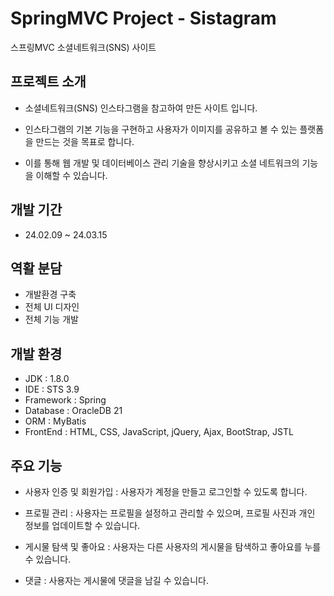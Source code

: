 # SpringMVC Project - Sistagram
스프링MVC 소셜네트워크(SNS) 사이트

## 프로젝트 소개
- 소셜네트워크(SNS) 인스타그램을 참고하여 만든 사이트 입니다.

- 인스타그램의 기본 기능을 구현하고 사용자가 이미지를 공유하고 볼 수 있는 플랫폼을 만드는 것을 목표로 합니다. 

- 이를 통해 웹 개발 및 데이터베이스 관리 기술을 향상시키고 소셜 네트워크의 기능을 이해할 수 있습니다.

## 개발 기간
- 24.02.09 ~ 24.03.15

## 역활 분담
- 개발환경 구축
- 전체 UI 디자인
- 전체 기능 개발

## 개발 환경
- JDK : 1.8.0
- IDE : STS 3.9
- Framework : Spring
- Database : OracleDB 21
- ORM : MyBatis
- FrontEnd : HTML, CSS, JavaScript, jQuery, Ajax, BootStrap, JSTL

## 주요 기능
 - 사용자 인증 및 회원가입 : 사용자가 계정을 만들고 로그인할 수 있도록 합니다.

 - 프로필 관리 : 사용자는 프로필을 설정하고 관리할 수 있으며, 프로필 사진과 개인 정보를 업데이트할 수 있습니다.

 - 게시물 탐색 및 좋아요 : 사용자는 다른 사용자의 게시물을 탐색하고 좋아요를 누를 수 있습니다.

 - 댓글 : 사용자는 게시물에 댓글을 남길 수 있습니다.
